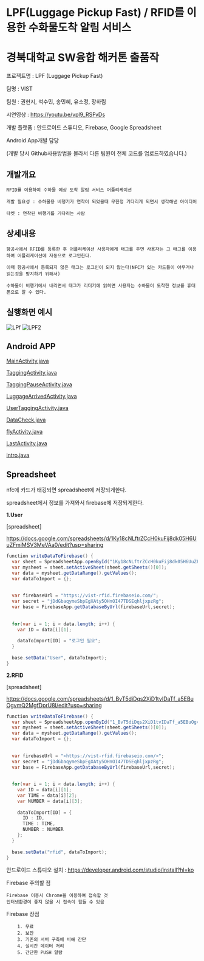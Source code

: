 # LPF(Luggage Pickup Fast) / RFID를 이용한 수화물도착 알림 서비스

# 경북대학교 SW융합 해커톤 출품작

프로젝트명 : LPF (Luggage Pickup Fast)

팀명 : VIST

팀원 : 권현지, 석수민, 송민혜, 유소정, 장하림

시연영상 : https://youtu.be/vpl9_RSFvDs

개발 플랫폼 : 안드로이드 스튜디오, Firebase, Google Spreadsheet

Android App개발 담당

(개발 당시 Github사용방법을 몰라서 다른 팀원이 전체 코드를 업로드하였습니다.)

## 개발개요
    
    RFID를 이용하여 수하물 예상 도착 알림 서비스 어플리케이션
    
    개발 필요성 : 수하물용 비행기가 연착이 되었을때 무한정 기다리게 되면서 생각해낸 아이디어
    
    타켓 : 연착된 비행기를 기다리는 사람
    
    
## 상세내용
    
    항공사에서 RFID를 등록한 후 어플리케이션 사용자에게 태그를 주면 사용자는 그 태그를 이용하여 어플리케이션에 자동으로 로그인한다.
    
    이때 항공사에서 등록되지 않은 태그는 로그인이 되지 않는다(NFC가 있는 카드들이 아무거나 읽는것을 방지하기 위해서)
    
    수하물이 비행기에서 내리면서 태그가 리더기에 읽히면 사용자는 수하물이 도착한 정보를 휴대폰으로 알 수 있다.

## 실행화면 예시
![LPf](https://user-images.githubusercontent.com/45057466/97435875-6cefa200-1964-11eb-83cf-8f7fef290ba9.png)
![LPF2](https://user-images.githubusercontent.com/45057466/97435898-75e07380-1964-11eb-818a-0b50b6210158.png)

## Android APP


[MainActivity.java](https://github.com/GwonHJ/LuggagePickupFast/blob/master/app/src/main/java/com/jhl/ativ/vist/MainActivity.java)

[TaggingActivity.java](https://github.com/GwonHJ/LuggagePickupFast/blob/master/app/src/main/java/com/jhl/ativ/vist/TaggingActivity.java)

[TaggingPauseActivity.java](https://github.com/GwonHJ/LuggagePickupFast/blob/master/app/src/main/java/com/jhl/ativ/vist/TaggingPauseActivity.java)

[LuggageArrivedActivity.java](https://github.com/GwonHJ/LuggagePickupFast/blob/master/app/src/main/java/com/jhl/ativ/vist/LuggageArrivedActivity.java)

[UserTaggingActivity.java](https://github.com/GwonHJ/LuggagePickupFast/blob/master/app/src/main/java/com/jhl/ativ/vist/UserTaggingActivity.java)

[DataCheck.java](https://github.com/GwonHJ/LuggagePickupFast/blob/master/app/src/main/java/com/jhl/ativ/vist/DataCheck.java)

[flyActivity.java](https://github.com/GwonHJ/LuggagePickupFast/blob/master/app/src/main/java/com/jhl/ativ/vist/flyActivity.java)

[LastActivity.java](https://github.com/GwonHJ/LuggagePickupFast/blob/master/app/src/main/java/com/jhl/ativ/vist/LastActivity.java)

[intro.java](https://github.com/GwonHJ/LuggagePickupFast/blob/master/app/src/main/java/com/jhl/ativ/vist/intro.java)

## Spreadsheet

nfc에 카드가 태깅되면 spreadsheet에 저장되게한다. 

spreadsheet에서 정보를 가져와서 firebase에 저장되게한다. 


**1.User** 


[spreadsheet]

<https://docs.google.com/spreadsheets/d/1Ky18cNLftrZCcH0kuFij8dk05H6UuZFmiMSV3MeVAa0/edit?usp=sharing>


```java
function writeDataToFirebase() {
  var sheet = SpreadsheetApp.openById("1Ky18cNLftrZCcH0kuFij8dk05H6UuZFmiMSV3MeVAa0");
  var mysheet = sheet.setActiveSheet(sheet.getSheets()[0]);
  var data = mysheet.getDataRange().getValues();
  var dataToImport = {};
  
  
  var firebaseUrl = "https://vist-rfid.firebaseio.com/";
  var secret = "jDdGbaqymeSbpEgXAty5OHnOI47TDSEqhljxpzRg";
  var base = FirebaseApp.getDatabaseByUrl(firebaseUrl,secret);
  
 
  for(var i = 1; i < data.length; i++) {
    var ID = data[i][1];
    
    dataToImport[ID] = "로그인 필요";
  }
 
  base.setData("User", dataToImport);
}
```


**2.RFID**


[spreadsheet]

<https://docs.google.com/spreadsheets/d/1_BvT5diDqs2XiD1tvIDaTf_a5EBuOgvmQ2MgfDprU8I/edit?usp=sharing>


```java
function writeDataToFirebase() {
  var sheet = SpreadsheetApp.openById("1_BvT5diDqs2XiD1tvIDaTf_a5EBuOgvmQ2MgfDprU8I");
  var mysheet = sheet.setActiveSheet(sheet.getSheets()[0]);
  var data = mysheet.getDataRange().getValues();
  var dataToImport = {};
  
  
  var firebaseUrl = "<https://vist-rfid.firebaseio.com/>";
  var secret = "jDdGbaqymeSbpEgXAty5OHnOI47TDSEqhljxpzRg";
  var base = FirebaseApp.getDatabaseByUrl(firebaseUrl,secret);
  
 
  for(var i = 1; i < data.length; i++) {
    var ID = data[i][1];
    var TIME = data[i][2];
    var NUMBER = data[i][3];
    
    dataToImport[ID] = {
      ID : ID,
      TIME : TIME,
      NUMBER : NUMBER
    };
  }
 
  base.setData("rfid", dataToImport);
}

```

안드로이드 스튜디오 설치 : https://developer.android.com/studio/install?hl=ko

Firebase 주의할 점

    Firebase 이용시 Chrome을 이용하여 접속할 것
    인터넷환경이 좋지 않을 시 접속이 힘들 수 있음
    
Firebase 장점
    
        1. 무료
        2. 보안
        3. 기존의 서버 구축에 비해 간단
        4. 실시간 데이터 처리
        5. 간단한 PUSH 알람
        


